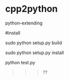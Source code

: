 # cpp2python
python-extending


#install

sudo python setup.py build

sudo python setup.py install


python test.py
>>> ??
